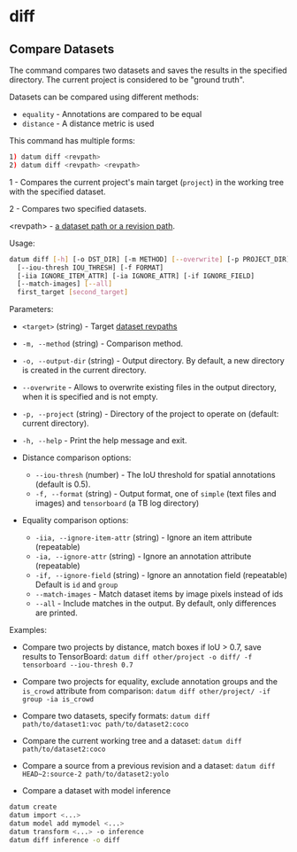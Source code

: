 diff
====

## Compare Datasets

The command compares two datasets and saves the results in the
specified directory. The current project is considered to be
"ground truth".

Datasets can be compared using different methods:
- `equality` - Annotations are compared to be equal
- `distance` - A distance metric is used

This command has multiple forms:
``` bash
1) datum diff <revpath>
2) datum diff <revpath> <revpath>
```

1 - Compares the current project's main target (`project`)
  in the working tree with the specified dataset.

2 - Compares two specified datasets.

\<revpath\> - [a dataset path or a revision path](/docs/user_manual/how_to_use_datumaro/#revpath).

Usage:
``` bash
datum diff [-h] [-o DST_DIR] [-m METHOD] [--overwrite] [-p PROJECT_DIR]
  [--iou-thresh IOU_THRESH] [-f FORMAT]
  [-iia IGNORE_ITEM_ATTR] [-ia IGNORE_ATTR] [-if IGNORE_FIELD]
  [--match-images] [--all]
  first_target [second_target]
```

Parameters:
- `<target>` (string) - Target [dataset revpaths](/docs/user_manual/how_to_use_datumaro/#revpath)
- `-m, --method` (string) - Comparison method.
- `-o, --output-dir` (string) - Output directory. By default, a new directory
  is created in the current directory.
- `--overwrite` - Allows to overwrite existing files in the output directory,
  when it is specified and is not empty.
- `-p, --project` (string) - Directory of the project to operate on
  (default: current directory).
- `-h, --help` - Print the help message and exit.

- Distance comparison options:
  - `--iou-thresh` (number) - The IoU threshold for spatial annotations
    (default is 0.5).
  - `-f, --format` (string) - Output format, one of `simple`
    (text files and images) and `tensorboard` (a TB log directory)

- Equality comparison options:
  - `-iia, --ignore-item-attr` (string) - Ignore an item attribute (repeatable)
  - `-ia, --ignore-attr` (string) - Ignore an annotation attribute (repeatable)
  - `-if, --ignore-field` (string) - Ignore an annotation field (repeatable)
    Default is `id` and `group`
  - `--match-images` - Match dataset items by image pixels instead of ids
  - `--all` - Include matches in the output. By default, only differences are
    printed.

<!-- markdownlint-disable-line MD028 -->Examples:
- Compare two projects by distance, match boxes if IoU > 0.7,
  save results to TensorBoard:
`datum diff other/project -o diff/ -f tensorboard --iou-thresh 0.7`

- Compare two projects for equality, exclude annotation groups
  and the `is_crowd` attribute from comparison:
`datum diff other/project/ -if group -ia is_crowd`

- Compare two datasets, specify formats:
`datum diff path/to/dataset1:voc path/to/dataset2:coco`

- Compare the current working tree and a dataset:
`datum diff path/to/dataset2:coco`

- Compare a source from a previous revision and a dataset:
`datum diff HEAD~2:source-2 path/to/dataset2:yolo`

- Compare a dataset with model inference
``` bash
datum create
datum import <...>
datum model add mymodel <...>
datum transform <...> -o inference
datum diff inference -o diff
```
